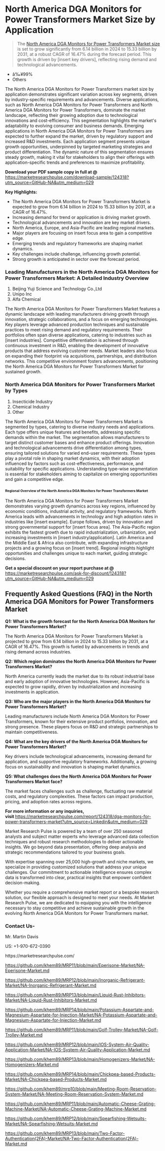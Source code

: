 <h1>North America DGA Monitors for Power Transformers Market&nbsp;Size by Application</h1><blockquote><p>The <a href="https://marketresearchpulse.com/download-sample/124318?utm_source=GitHub-NA&amp;utm_medium=029">North America DGA Monitors for Power Transformers Market size</a> is set to grow significantly from 6.14 billion in 2024 to 15.33 billion by 2031, at a robust CAGR of 16.47% during the forecast period. This growth is driven by [insert key drivers], reflecting rising demand and technological advancements.</p></blockquote><ul><li>â‰¥99%<li> Others</li></ul><p>The North America DGA Monitors for Power Transformers market size by application demonstrates significant variation across key segments, driven by industry-specific requirements and advancements. Diverse applications, such as North America DGA Monitors for Power Transformers and North America DGA Monitors for Power Transformers, dominate the market landscape, reflecting their growing adoption due to technological innovations and cost-efficiency. This segmentation highlights the market's adaptability to evolving consumer and business demands. Emerging applications in North America DGA Monitors for Power Transformers are expected to further expand the market, driven by regulatory support and increased R&D investments. Each application segment presents unique growth opportunities, underpinned by targeted marketing strategies and product differentiation. The dynamic nature of this segmentation ensures steady growth, making it vital for stakeholders to align their offerings with application-specific trends and preferences to maximize profitability.</p><p><strong>Download your PDF sample copy in full at @ </strong><a href="https://marketresearchpulse.com/download-sample/124318?utm_source=GitHub-NA&amp;utm_medium=029">https://marketresearchpulse.com/download-sample/124318?utm_source=GitHub-NA&amp;utm_medium=029</a></p><p><strong>Key Highlights: </strong></p><ul><li>The North America DGA Monitors for Power Transformers Market is expected to grow from 6.14 billion in 2024 to 15.33 billion by 2031, at a CAGR of 16.47%.</li><li>Increasing demand for trend or application is driving market growth.</li><li>Technological advancements and innovation are key market drivers.</li><li>North America, Europe, and Asia-Pacific are leading regional markets.</li><li>Major players are focusing on insert focus area to gain a competitive edge.</li><li>Emerging trends and regulatory frameworks are shaping market dynamics.</li><li>Key challenges include challenge, influencing growth potential.</li><li>Strong growth is anticipated in sector over the forecast period.</li></ul><h3>Leading Manufacturers in the North America DGA Monitors for Power Transformers Market: A Detailed Industry Overview</h3><ol><li>Beijing Yuji Science and Technology Co.,Ltd</li><li>Unipo Inc</li><li>Alfa Chemical</li></ol><div class="flex max-w-full flex-col flex-grow"><div class="min-h-8 text-message flex w-full flex-col items-end gap-2 whitespace-normal break-words [.text-message+&amp;]:mt-5" dir="auto" data-message-author-role="assistant" data-message-id="fd8432e4-4910-450d-b182-61b7bfb0a01f" data-message-model-slug="gpt-4o"><div class="flex w-full flex-col gap-1 empty:hidden first:pt-[3px]"><div class="markdown prose w-full break-words dark:prose-invert light"><p>The North America DGA Monitors for Power Transformers Market features a dynamic landscape with leading manufacturers driving growth through innovation, strategic collaborations, and a focus on emerging technologies. Key players leverage advanced production techniques and sustainable practices to meet rising demand and regulatory requirements. Their portfolios often span diverse applications, catering to industries such as [insert industries]. Competitive differentiation is achieved through continuous investment in R&amp;D, enabling the development of innovative products that address evolving customer needs. Market leaders also focus on expanding their footprint via acquisitions, partnerships, and distribution networks. This competitive environment fosters advancements, positioning the North America DGA Monitors for Power Transformers Market for sustained growth.</p></div></div></div></div><h3>North America DGA Monitors for Power Transformers Market by Types</h3><ol><li>Insecticide Industry<li> Chemical Industry<li> Other</li></ol><div class="flex max-w-full flex-col flex-grow"><div class="min-h-8 text-message flex w-full flex-col items-end gap-2 whitespace-normal break-words [.text-message+&amp;]:mt-5" dir="auto" data-message-author-role="assistant" data-message-id="084470be-0bb7-4664-bddf-5156b4f41249" data-message-model-slug="gpt-4o-mini"><div class="flex w-full flex-col gap-1 empty:hidden first:pt-[3px]"><div class="markdown prose w-full break-words dark:prose-invert light"><p>The North America DGA Monitors for Power Transformers Market is segmented by types, catering to diverse industry needs and applications. Each type offers unique features and benefits, addressing specific demands within the market. The segmentation allows manufacturers to target distinct customer bases and enhance product offerings. Innovation and technological advancements drive differentiation among types, ensuring tailored solutions for varied end-user requirements. These types play a pivotal role in shaping market dynamics, with their adoption influenced by factors such as cost-effectiveness, performance, and suitability for specific applications. Understanding type-wise segmentation is essential for stakeholders aiming to capitalize on emerging opportunities and gain a competitive edge.</p></div></div></div></div><h3><span style="font-size: 11px;">Regional Overview of the North America DGA Monitors for Power Transformers Market</span></h3><div class="flex max-w-full flex-col flex-grow"><div class="min-h-8 text-message flex w-full flex-col items-end gap-2 whitespace-normal break-words [.text-message+&amp;]:mt-5" dir="auto" data-message-author-role="assistant" data-message-id="e9038762-ce64-4e30-91c9-9bd413514231" data-message-model-slug="gpt-4o-mini"><div class="flex w-full flex-col gap-1 empty:hidden first:pt-[3px]"><div class="markdown prose w-full break-words dark:prose-invert light"><p>The North America DGA Monitors for Power Transformers Market demonstrates varying growth dynamics across key regions, influenced by economic conditions, industrial activity, and regulatory frameworks. North America leads with advancements in technology and high adoption rates in industries like [insert example]. Europe follows, driven by innovation and strong governmental support for [insert focus area]. The Asia-Pacific region exhibits the fastest growth due to rapid industrialization, urbanization, and increasing investments in [insert industry/application]. Latin America and the Middle East &amp; Africa also contribute, with expanding infrastructure projects and a growing focus on [insert trend]. Regional insights highlight opportunities and challenges unique to each market, guiding strategic decisions.</p></div></div></div></div><p><strong>Get a special discount on your report purchase at @ </strong><a href="https://marketresearchpulse.com/ask-for-discount/124318?utm_source=GitHub-NA&amp;utm_medium=029">https://marketresearchpulse.com/ask-for-discount/124318?utm_source=GitHub-NA&amp;utm_medium=029</a></p><h2>Frequently Asked Questions (FAQ) in the North America DGA Monitors for Power Transformers Market</h2><p><strong>Q1: What is the growth forecast for the North America DGA Monitors for Power Transformers Market?</strong></p><p>The North America DGA Monitors for Power Transformers Market is projected to grow from 6.14 billion in 2024 to 15.33 billion by 2031, at a CAGR of 16.47%. This growth is fueled by advancements in trends and rising demand across industries.</p><p><strong>Q2: Which region dominates the North America DGA Monitors for Power Transformers Market?</strong></p><p>North America currently leads the market due to its robust industrial base and early adoption of innovative technologies. However, Asia-Pacific is expected to grow rapidly, driven by industrialization and increasing investments in application.</p><p><strong>Q3: Who are the major players in the North America DGA Monitors for Power Transformers Market?</strong></p><p>Leading manufacturers include North America DGA Monitors for Power Transformers, known for their extensive product portfolios, innovation, and strong presence. These players focus on R&amp;D and strategic partnerships to maintain competitiveness.</p><p><strong>Q4: What are the key drivers of the North America DGA Monitors for Power Transformers Market?</strong></p><p>Key drivers include technological advancements, increasing demand for application, and supportive regulatory frameworks. Additionally, a growing focus on sustainability and innovation is shaping market dynamics.</p><p><strong>Q5: What challenges does the North America DGA Monitors for Power Transformers Market face?</strong></p><p>The market faces challenges such as challenge, fluctuating raw material costs, and regulatory complexities. These factors can impact production, pricing, and adoption rates across regions.</p><p><strong>For more information or any inquiries, visit&nbsp;</strong><a href="https://marketresearchpulse.com/report/124318/dga-monitors-for-power-transformers-market?utm_source=Linkedin&utm_medium=029">https://marketresearchpulse.com/report/124318/dga-monitors-for-power-transformers-market?utm_source=Linkedin&utm_medium=029</a></p><p>Market Research Pulse is powered by a team of over 250 seasoned analysts and subject matter experts who leverage advanced data collection techniques and robust research methodologies to deliver actionable insights. We go beyond data presentation, offering deep analysis and strategic recommendations tailored to your business goals.</p><p>With expertise spanning over 25,000 high-growth and niche markets, we specialize in providing customized solutions that address your unique challenges. Our commitment to actionable intelligence ensures complex data is transformed into clear, practical insights that empower confident decision-making.</p><p>Whether you require a comprehensive market report or a bespoke research solution, our flexible approach is designed to meet your needs. At Market Research Pulse, we are dedicated to equipping you with the intelligence necessary to stay competitive and achieve sustainable growth in the evolving North America DGA Monitors for Power Transformers market.</p><h3><strong>Contact Us-</strong></h3><p>Mr. Martin Davis</p><p>US: +1-970-672-0390</p><p>https://marketresearchpulse.com/</p><p><a href="https://github.com/khem89/MRP11/blob/main/Eperisone-Market/NA-Eperisone-Market.md">https://github.com/khem89/MRP11/blob/main/Eperisone-Market/NA-Eperisone-Market.md</a></p><p><a href="https://github.com/khem89/MRP12/blob/main/Inorganic-Refrigerant-Market/NA-Inorganic-Refrigerant-Market.md">https://github.com/khem89/MRP12/blob/main/Inorganic-Refrigerant-Market/NA-Inorganic-Refrigerant-Market.md</a></p><p><a href="https://github.com/khem89/MRP13/blob/main/Liquid-Rust-Inhibitors-Market/NA-Liquid-Rust-Inhibitors-Market.md">https://github.com/khem89/MRP13/blob/main/Liquid-Rust-Inhibitors-Market/NA-Liquid-Rust-Inhibitors-Market.md</a></p><p><a href="https://github.com/khem89/MRP14/blob/main/Potassium-Aspartate-and-Magnesium-Aspartate-for-Injection-Market/NA-Potassium-Aspartate-and-Magnesium-Aspartate-for-Injection-Market.md">https://github.com/khem89/MRP14/blob/main/Potassium-Aspartate-and-Magnesium-Aspartate-for-Injection-Market/NA-Potassium-Aspartate-and-Magnesium-Aspartate-for-Injection-Market.md</a></p><p><a href="https://github.com/khem89/MRP11/blob/main/Golf-Trolley-Market/NA-Golf-Trolley-Market.md">https://github.com/khem89/MRP11/blob/main/Golf-Trolley-Market/NA-Golf-Trolley-Market.md</a></p><p><a href="https://github.com/khem89/MRP12/blob/main/IOS-System-Air-Quality-Application-Market/NA-IOS-System-Air-Quality-Application-Market.md">https://github.com/khem89/MRP12/blob/main/IOS-System-Air-Quality-Application-Market/NA-IOS-System-Air-Quality-Application-Market.md</a></p><p><a href="https://github.com/khem89/MRP13/blob/main/Homogenizers-Market/NA-Homogenizers-Market.md">https://github.com/khem89/MRP13/blob/main/Homogenizers-Market/NA-Homogenizers-Market.md</a></p><p><a href="https://github.com/khem89/MRP14/blob/main/Chickpea-based-Products-Market/NA-Chickpea-based-Products-Market.md">https://github.com/khem89/MRP14/blob/main/Chickpea-based-Products-Market/NA-Chickpea-based-Products-Market.md</a></p><p><a href="https://github.com/khem89/mrp10/blob/main/Meeting-Room-Reservation-System-Market/NA-Meeting-Room-Reservation-System-Market.md">https://github.com/khem89/mrp10/blob/main/Meeting-Room-Reservation-System-Market/NA-Meeting-Room-Reservation-System-Market.md</a></p><p><a href="https://github.com/khem89/MRP11/blob/main/Automatic-Cheese-Grating-Machine-Market/NA-Automatic-Cheese-Grating-Machine-Market.md">https://github.com/khem89/MRP11/blob/main/Automatic-Cheese-Grating-Machine-Market/NA-Automatic-Cheese-Grating-Machine-Market.md</a></p><p><a href="https://github.com/khem89/MRP12/blob/main/Spearfishing-Wetsuits-Market/NA-Spearfishing-Wetsuits-Market.md">https://github.com/khem89/MRP12/blob/main/Spearfishing-Wetsuits-Market/NA-Spearfishing-Wetsuits-Market.md</a></p><p><a href="https://github.com/khem89/MRP13/blob/main/Two-Factor-Authentication(2FA)-Market/NA-Two-Factor-Authentication(2FA)-Market.md">https://github.com/khem89/MRP13/blob/main/Two-Factor-Authentication(2FA)-Market/NA-Two-Factor-Authentication(2FA)-Market.md</a></p>
